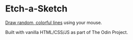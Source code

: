 <h1>Etch-a-Sketch</h1>
<p><a href="https://cshields1.github.io/etch-a-sketch/">Draw random, colorful lines</a> using your mouse.</p>
<p>Built with vanilla HTML/CSS/JS as part of The Odin Project.</p>
